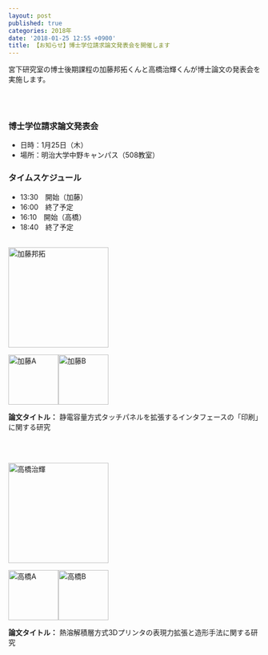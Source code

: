 ```yaml
---
layout: post
published: true
categories: 2018年
date: '2018-01-25 12:55 +0900'
title: 【お知らせ】博士学位請求論文発表会を開催します
---
```

宮下研究室の博士後期課程の加藤邦拓くんと高橋治輝くんが博士論文の発表会を実施します。
　　
<!-- ちょっとした文章 -->

<br /><br />

### 博士学位請求論文発表会

- 日時：1月25日（木）
- 場所：明治大学中野キャンパス（508教室）
　　  
### タイムスケジュール

- 13:30　開始（加藤）
- 16:00　終了予定
- 16:10　開始（高橋）
- 18:40　終了予定
 
<br />
  
<img src="https://lh3.googleusercontent.com/5IkTw9vphqaxb_NXuWfnJlXc9S7lKhaxsaNx28AzSeqMTWsPKeLieLocf29Rb7bGnzvUo5Pfq0R-zACPxIuJUW6-EAoj_dCrPzB_nQ4Sk9v76TQmu7lAX5xWhRHef2IWqhOmQQGa_KfmMZ-NTgAVXK7Oi2MBkBHmYYHtXZE88X7t-zH_hp75pSMo77k7HhJj4P6jBo7ujehNceQHuUzHQSic7YZWUfavpCI35acYWlMXaD7zLzLj6Y4mMG6tIuWFZ-lVZF8j7FXNyN4vAPNf41fWzhbdrDkqkyXOBaXB-CQTdCJvEol7KT95TFtU8jyQglZVNIPRipI7upEOE6-CCbW43RnNzbKvpDcgK7YpSd2v0MpjPf-S-oSo6vOdEwmqwjfzsOuUZ8OZO-GigziDDBzBQiVayRHGQ3JWyBMHUTfSdtKVXdvj8R32ZRCh_m1WR0A9YZrSCZauRNovmPiS5N9RW3EY9jTje6y6rgxA-x6CPvhVdrKNFOBputr1C9WdfkxHIX7GLAmmeoje3FYS4vS190QuW-ef7u1teXMvj8ismsgCaI0X4yZPwqnAzM8WK9fjdfYxOjDUPSV2pG4zXHQu9-5n1IJnoetxWsnM1AZG7EQw4I7Tcg=s300" alt="加藤邦拓" width="200">

<img src="https://lh3.googleusercontent.com/PUZU1RZ2WsbrLVkiZVPk2Z576vykGyR9rgqv-Kl2kVasJ1MakXhHKC5NaQwxJ7Tv0ABnQC3XYvVYuuy-13COijUWyD6OSrcJfunOXGRZqqRPuSuEGKZSebrFsk388HnwVlRQehgXMnRlYqPHc7ksApntCI1GSJjXtPmQVn42i1Z_8b9opPzTJRew52P2VXTbYQCNUxRC1jBFnijmJFSQt1H4CVej0glVqZTNWspFv9KuNb_anOEkSn1eRYS05t22Bkk7wrR-tm-6TTx1URM7VTuI4k2k9VBP_9bIRhPimRabzY4KMQrluxiHeg-PexRh-q1oj8tCtW1zrLXxs-obkQH6lEhs2U1wv5kLYsC2MMqkX2N1pn5vrbPdR-ZqCo1BYSxjjJmVNWoKaD6Sm5ZbMxK03McU_FwvuNuG06uEehKB9lx5RDPADrKvdd04JiSjy6Oit8wapxjunHcWfBEwkUkOIQrFsW4LKHVvwoL5he4bkNWMhSi8CF0krGE-Z52XGPLKfQcpFLXJ0CqCRoJVpVXBZIBnYy0Kqv1dAy18qLchbjY5B2P9m8IS0QUcwQYd-dSDp4hJD9YsxHChDg31NEWcZ9hiNXeDUQ8TpEyE" alt="加藤A" width="100"><img src="https://lh3.googleusercontent.com/LL3aCHqHU18SGMpkKiy-YcSKJ81P59yhE8SK5Jo1wCpCYgcd8HnpINSoMBZ-VfMSSjcCGfUT_cFsAR8CZD6MQns-wSodBV37nyxBblPPqY9hkq2Aj9LWuhIE00KRofmBhT5BKR3iQrFH9MILGY2Fie5hgb1Z3trug3Q4mnsPlqgjLzW9OvlpIrlG6q--26rGeJuSWhM1OR9rp0F5LLZNk4t5w8f_q7iaNzwqMwwZ4wfutWgetlPaK66XwzjvLYnyMoj4qkx-Otlk2QgHyE_saQ8fmXwHDI-6F7L_jAgrGwGaBXWOzKTjxlfDa87GRls17WhvB89FmaJO7cQuxeN-0Za4LWjvAqmn1xeVwl8lK24fyMrlKjuMMyfFajSc8Qx4bvAcGJfNmOguhbr7D5VYM7mXGhg1HRQi9Jibs9Z9VCFESVQ6BEDWIo9piSgo6Ep67pbXESTYe09-UK_LNmGmvnomn7XB53O-FD6LMrpvwvKiMB8WQObgvD1uPfciI6tOJZj6pVBLNUHz4Wcb0kBuP2uFQWzOdQGu7zpG9vyNyMCEdHjIKpUDDgNQV6Yx1m_9yYFhu3VaDhH8KXWy1gPvgEIOHZfKE1iXtCBpRhhF" alt="加藤B" width="100">

**論文タイトル：** 静電容量方式タッチパネルを拡張するインタフェースの「印刷」に関する研究

<br /><br />
  
<img src="https://lh3.googleusercontent.com/ZFWDZ55kZEFAsXTyU9mG945Qdz_9bWAgMQLOPOULvTJ48c3uKceFkjbBc999GZNO8ypdU_ECXZwxvxGQPorIL9BJsa-XMOTH5YDEusbmPR_KxGUJcgUVQsyAXhRW3Uj6pmMcaacl47-e1FTvKpqvNNFCHla4gBsyiGEizCPCJsZDG1aUHRpbp7aelffe81lfLhsTSdC4ZcJFRFf0nWuelAPqkP6kWwT_fCfiCsMgkidu7XQKVo2y0HP15jlmnmJ7W4YrxyHBu3JxaZXZkCJqLpThWphvCuRKoy1Eml7a9XEiFwJgELmgwv4ZJI77eO-l6HCdvZvI-9LS88TwNCSm2aa6PFXf9GBUXu3F4bCqh3PAqHeyRtnXGbXYF-Kt2Fi8aLe9smAeKi_HT2Hn08trtkRJD6vyNM7e-GmwnXfSTq5fRwL7kmOeZFbWmRPcq4WtHabcDnF557DxatbtPsIBdok6QuyTx4zRI9uMgaj5C6UG-JYM741ojHK5WiAkfL8TdWdvImV-kRU6bD7RhRERpknKaowy3JGyOssKV-Crx3Pq0wRtV2LQ-z56mTcbY0PysGxG-tF5TewkNDrZ11Fob9Cm_Tm3IaeEFpDmLTGP3o0Y-Arq10Ljtg=w440-h407-no" alt="高橋治輝" width="200">

<img src="https://lh3.googleusercontent.com/8JBo53Vi2IS5mJ-UmGr_Ekeyr9ncAnCjZUCt-PM7kDDV5_6njHJ93c682oZqsI_fDIkWsTHH7saGkrARM_ctawysmtjrTDYpQDS5U1nARvnPWPC1uwG56R9UuW7Tuh9la_vZThkg4TtGSH7cqxvD87CcJPwbd7AKxAI2WhCw9i_xe_7D-pzJ3WVidmz4UASiqQsfV7X7clBIs6nq2sjMql_Zv57WI-ruUbY-H-VcCmcZnCeJYD4nnEs4b12oFOA9RsEg-sodaRRxA3oyFQyXZEAazfnpwxcUbmZQR7Rz-LBwbm1ojA9g4XdFdEPhVMWV_wPIn33CDuav2POchfOxjJHr58Iv4iwDmnyqwMZwaz5EHJddJMo67O9lJUYOIh8fnZICOkFyGaK6nhkbC89X1yQfFciN0JuXXu63HlijQuvIcZIiMQjFtGLbUkmTkePZshr4zAvaM9fcPzfoztjEnKebRVslck6i1sLkSdKrVJnMxAPfpOOQtHwAR7nGn_LcKy06vNPksfFp7Ik_FdMR3uhMxdcqic0PE9Qc_0tl2NYNIPn9t5cj8bquhDkkvypUUCKBQ-Ncz-FyVgz6BwFebQbum5P8CW62cvJ8eu4M" alt="高橋A" width="100"><img src="https://lh3.googleusercontent.com/yA7F_FYCbWy5dIB8hO8Pw1b7sejHdUiM4ydPBh5U18Ef9tNfAqQwK4nHqkYTsMJAHQI8_HquH6SxkmU_Ur20uZ51WsKZ_f02-34-YCg_KfSX2-2FXUsA42Y_FpM2Vl8oxM2RNR2zpuBDj1DKPS9zxc8HgpnJ8y_IPFcOjI8vt4nVB17ooDgEgRVncwdQO0cwuEtYfJEgkn4TMcC0WTdhXIck8vbGRIg7Eq4v3WBp9qkqGzj903fsUqQ3Brk4t6uW083evnWTmoMN1OVPGhwGQeG9ciWCDGrBSxjeXPMrJShg9HeSkjmOX39Dht_S3wVgMU4C3ClJt-cZvU_tuppWrgHU801UUEJD_hnvydRoJieBLKv77dZa2_cdWH3mbUPxNTjWrkcAFSUHmKXIuPSaCZCHaVtSYCfyIeFCVwanNOz3dAR3_1p17HC6ySuYZRAE0M6oQwttTLZgBVUlr5BYI9TrGjFLB0a_HwgGtns88JWlwYO5yXA2a0O6zxPAqaYFPHociTrsjYlqRdJG-0BGDj8XbtroF_bx70llvd9-KUMpvYeR6q71bwlrO8EMDWip_gkXayiNLHDsEaW5Y09doX04gURa_Nl9aodHjPHz" alt="高橋B" width="100">


**論文タイトル：** 熱溶解積層方式3Dプリンタの表現力拡張と造形手法に関する研究

